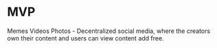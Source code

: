 # MVP
Memes Videos Photos - Decentralized social media, where the creators own their content and users can view content add free.  

